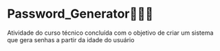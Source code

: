 # Password_Generator👮‍♂️🔑
Atividade do curso técnico concluída com o objetivo de criar um sistema que gera senhas a partir da idade do usuário
